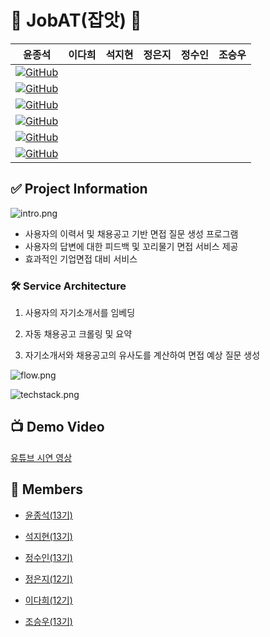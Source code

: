 # 🦈 JobAT(잡앗) 🦈
| 윤종석 | 이다희 | 석지현 | 정은지 | 정수인 | 조승우 |
|:---:|:---:|:---:|:---:|:---:|:---:|
|<a href = "https://github.com/JJadeYoon"><img alt="GitHub" src ="https://img.shields.io/badge/GitHub-181717.svg?&style=for-the-badge&logo=GitHub&logoColor=white"/>
|<a href = "https://github.com/daheeleestudy"><img alt="GitHub" src ="https://img.shields.io/badge/GitHub-181717.svg?&style=for-the-badge&logo=GitHub&logoColor=white"/>
|<a href = "https://github.com/Seok-JH"><img alt="GitHub" src ="https://img.shields.io/badge/GitHub-181717.svg?&style=for-the-badge&logo=GitHub&logoColor=white"/>
|<a href = "https://github.com/bbobburi"><img alt="GitHub" src ="https://img.shields.io/badge/GitHub-181717.svg?&style=for-the-badge&logo=GitHub&logoColor=white"/>
|<a href = "https://github.com/SooinJung"><img alt="GitHub" src ="https://img.shields.io/badge/GitHub-181717.svg?&style=for-the-badge&logo=GitHub&logoColor=white"/>
|<a href = "https://github.com/hang-o"><img alt="GitHub" src ="https://img.shields.io/badge/GitHub-181717.svg?&style=for-the-badge&logo=GitHub&logoColor=white"/>|

## ✅ Project Information

![intro.png](MD_images%2Fintro.png)

- 사용자의 이력서 및 채용공고 기반 면접 질문 생성 프로그램
- 사용자의 답변에 대한 피드백 및 꼬리물기 면접 서비스 제공
- 효과적인 기업면접 대비 서비스

### 🛠️ Service Architecture

1. 사용자의 자기소개서를 임베딩

2. 자동 채용공고 크롤링 및 요약

3. 자기소개서와 채용공고의 유사도를 계산하여 면접 예상 질문 생성

![flow.png](MD_images%2Fflow.png)

![techstack.png](MD_images%2Ftechstack.png)

## 📺 Demo Video

[유튜브 시연 영상](https://youtu.be/_OWhFOPmMwI)

## 🤼 Members

- [윤종석(13기)](https://github.com/JJadeYoon)

- [석지현(13기)](https://github.com/Seok-JH)

- [정수인(13기)](https://github.com/SooinJung)

- [정은지(12기)](https://github.com/bbobburi)

- [이다희(12기)](https://github.com/daheeleestudy)

- [조승우(13기)](https://github.com/hang-o)
